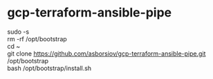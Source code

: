 # gcp-terraform-ansible-pipe
sudo -s<br>
rm -rf /opt/bootstrap<br>
cd ~<br>
git clone https://github.com/asborsiov/gcp-terraform-ansible-pipe.git /opt/bootstrap<br>
bash /opt/bootstrap/install.sh<br>
